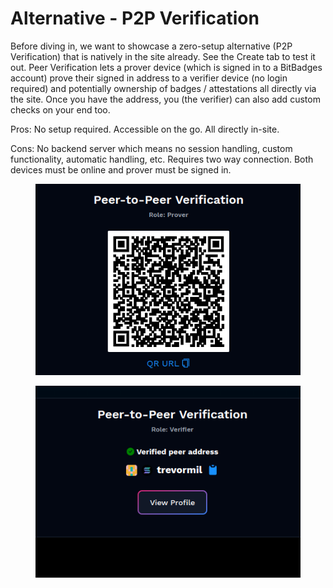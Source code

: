 # Alternative - P2P Verification

Before diving in, we want to showcase a zero-setup alternative (P2P Verification) that is natively in the site already. See the Create tab to test it out. Peer Verification lets a prover device (which is signed in to a BitBadges account) prove their signed in address to a verifier device (no login required) and potentially ownership of badges / attestations all directly via the site. Once you have the address, you (the verifier) can also add custom checks on your end too.

Pros: No setup required. Accessible on the go. All directly in-site.

Cons: No backend server which means no session handling, custom functionality, automatic handling, etc. Requires two way connection. Both devices must be online and prover must be signed in.&#x20;



<figure><img src="../../.gitbook/assets/image (1) (1) (1) (1) (1) (1) (1) (1) (1).png" alt=""><figcaption></figcaption></figure>

<figure><img src="../../.gitbook/assets/image (1) (1) (1) (1) (1) (1) (1) (1) (1) (1).png" alt=""><figcaption></figcaption></figure>
